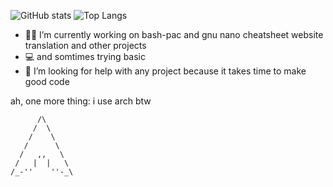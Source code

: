 
![ GitHub stats](https://github-readme-stats.vercel.app/api?username=stuffbymax&show_icons=true&theme=onedark&layout=compact)
![Top Langs](https://github-readme-stats.vercel.app/api/top-langs/?username=stuffbymax&theme=onedark)
- 👷‍♂️ I’m currently working on bash-pac and gnu nano cheatsheet website translation and other projects
- 💻 and somtimes trying basic
- 🤔 I’m looking for help with any project because it takes time to make good code

ah, one more thing: i use arch btw

```
      /\
     /  \
    /    \
   /      \
  /   ,,   \
 /   |  |   \
/_-''    ''-_\ 
```
<!--
**stuffbymax/stuffbymax** is a ✨ _special_ ✨ repository because its `README.md` (this file) appears on your GitHub profile.

Here are some ideas to get you started:

- 🔭 I’m currently working on ...
- 🌱 I’m currently learning ...
- 👯 I’m looking to collaborate on ...
- 🤔 I’m looking for help with ...
- 💬 Ask me about ...
- 📫 How to reach me: ...
- 😄 Pronouns: ...
- ⚡ Fun fact: ...
-->
